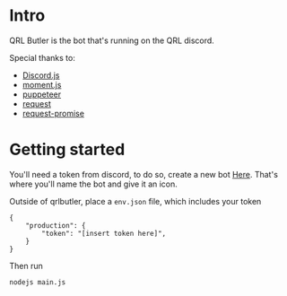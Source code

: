 # Intro

QRL Butler is the bot that's running on the QRL discord.

Special thanks to:

- [Discord.js](https://github.com/hydrabolt/discord.js/)
- [moment.js](https://momentjs.com/)
- [puppeteer](https://github.com/GoogleChrome/puppeteer)
- [request](https://github.com/request/request)
- [request-promise](https://github.com/request/request-promise)

# Getting started

You'll need a token from discord, to do so, create a new bot [Here](https://discordapp.com/developers/applications/me). That's where you'll name the bot and give it an icon.

Outside of qrlbutler, place a `env.json` file, which includes your token

```
{
    "production": {
        "token": "[insert token here]",
    }
}
```

Then run 

```
nodejs main.js
```